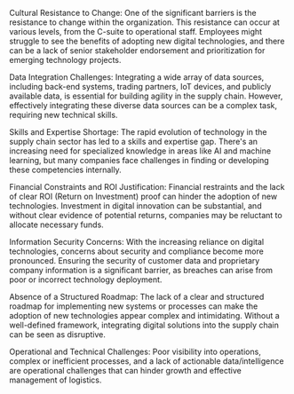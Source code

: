 Cultural Resistance to Change: One of the significant barriers is the resistance to change within the organization. This resistance can occur at various levels, from the C-suite to operational staff. Employees might struggle to see the benefits of adopting new digital technologies, and there can be a lack of senior stakeholder endorsement and prioritization for emerging technology projects.

Data Integration Challenges: Integrating a wide array of data sources, including back-end systems, trading partners, IoT devices, and publicly available data, is essential for building agility in the supply chain. However, effectively integrating these diverse data sources can be a complex task, requiring new technical skills.

Skills and Expertise Shortage: The rapid evolution of technology in the supply chain sector has led to a skills and expertise gap. There's an increasing need for specialized knowledge in areas like AI and machine learning, but many companies face challenges in finding or developing these competencies internally.

Financial Constraints and ROI Justification: Financial restraints and the lack of clear ROI (Return on Investment) proof can hinder the adoption of new technologies. Investment in digital innovation can be substantial, and without clear evidence of potential returns, companies may be reluctant to allocate necessary funds.

Information Security Concerns: With the increasing reliance on digital technologies, concerns about security and compliance become more pronounced. Ensuring the security of customer data and proprietary company information is a significant barrier, as breaches can arise from poor or incorrect technology deployment.

Absence of a Structured Roadmap: The lack of a clear and structured roadmap for implementing new systems or processes can make the adoption of new technologies appear complex and intimidating. Without a well-defined framework, integrating digital solutions into the supply chain can be seen as disruptive.

Operational and Technical Challenges: Poor visibility into operations, complex or inefficient processes, and a lack of actionable data/intelligence are operational challenges that can hinder growth and effective management of logistics.